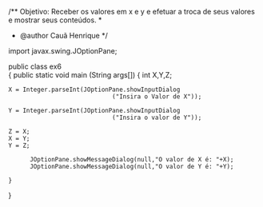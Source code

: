 /** Objetivo: Receber os valores em x e y e efetuar a troca de seus valores e mostrar seus conteúdos.
 *  
 *  @author Cauã Henrique 
 */

import javax.swing.JOptionPane;

public class ex6       
{
    public static void main (String args[])
    {
    int X,Y,Z;
    
    X = Integer.parseInt(JOptionPane.showInputDialog
                                 ("Insira o Valor de X"));
    
    Y = Integer.parseInt(JOptionPane.showInputDialog
                                 ("Insira o valor de Y"));
    
    Z = X;
    X = Y;
    Y = Z;
    
          JOptionPane.showMessageDialog(null,"O valor de X é: "+X);
          JOptionPane.showMessageDialog(null,"O valor de Y é: "+Y);
            
    }

}
